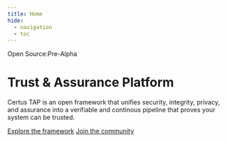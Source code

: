```yaml
---
title: Home
hide:
  - navigation
  - toc
---
```


<div class="home-hero">
  <div class="home-hero__content">
    <p class="home-hero__badge">Open Source:Pre-Alpha</p>
    <h1>Trust &amp; Assurance Platform </h1>
    <p>Certus TAP is an open framework that unifies security, integrity, privacy, and assurance into a verifiable and continous pipeline that proves your system can be trusted.</p>
    <div class="home-hero__actions">
      <a class="md-button md-button--primary" href="/framework/">Explore the framework</a>
      <a class="md-button" href="community/">Join the community</a>
    </div>
  </div>
</div>

